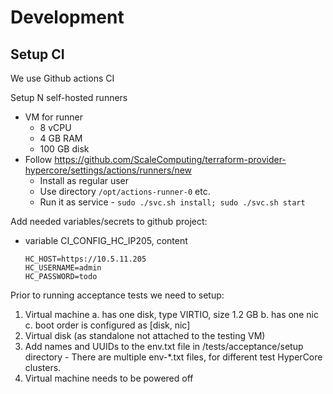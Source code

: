 # Development

## Setup CI

We use Github actions CI

Setup N self-hosted runners
- VM for runner
  - 8 vCPU
  - 4 GB RAM
  - 100 GB disk 
- Follow https://github.com/ScaleComputing/terraform-provider-hypercore/settings/actions/runners/new
  - Install as regular user
  - Use directory `/opt/actions-runner-0` etc.
  - Run it as service - `sudo ./svc.sh install; sudo ./svc.sh start`

Add needed variables/secrets to github project:
- variable CI_CONFIG_HC_IP205, content
  ```
  HC_HOST=https://10.5.11.205
  HC_USERNAME=admin
  HC_PASSWORD=todo
  ```

Prior to running acceptance tests we need to setup:
  1. Virtual machine
    a. has one disk, type VIRTIO, size 1.2 GB
    b. has one nic
    c. boot order is configured as [disk, nic]
  2. Virtual disk (as standalone not attached to the testing VM)
  3. Add names and UUIDs to the env.txt file in /tests/acceptance/setup directory
    - There are multiple env-*.txt files, for different test HyperCore clusters.
  4. Virtual machine needs to be powered off
